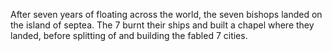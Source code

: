 

After seven years of floating across the world, the seven bishops landed on the island of septea. The 7 burnt their ships and built a chapel where they landed, before splitting of and building the fabled 7 cities.



